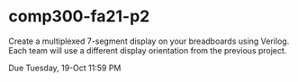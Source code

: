# comp300-fa21-p2

Create a multiplexed 7-segment display on your breadboards using Verilog. Each team will use a different display orientation from the previous project.

Due Tuesday, 19-Oct 11:59 PM  


